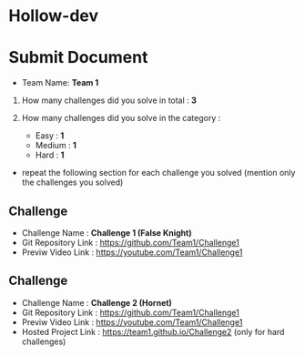 # Hollow-dev

# Submit Document

- Team Name: **Team 1**

1. How many challenges did you solve in total : **3**

2. How many challenges did you solve in the category :
   - Easy : **1**
   - Medium : **1**
   - Hard : **1**

- repeat the following section for each challenge you solved (mention only the challenges you solved)

## Challenge

- Challenge Name : **Challenge 1 (False Knight)**
- Git Repository Link : https://github.com/Team1/Challenge1
- Previw Video Link : https://youtube.com/Team1/Challenge1

## Challenge

- Challenge Name : **Challenge 2 (Hornet)**
- Git Repository Link : https://github.com/Team1/Challenge1
- Previw Video Link : https://youtube.com/Team1/Challenge1
- Hosted Project Link : https://team1.github.io/Challenge2 (only for hard challenges)
